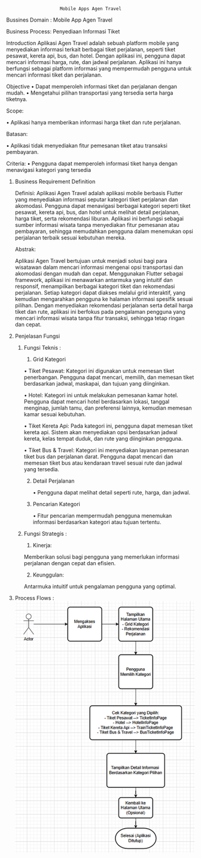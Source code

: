                         Mobile Apps Agen Travel

Bussines Domain : 
Mobile App Agen Travel

Business Process: Penyediaan Informasi Tiket



Introduction
Aplikasi Agen Travel adalah sebuah platform mobile yang menyediakan informasi terkait berbagai tiket perjalanan, seperti tiket pesawat, kereta api, bus, dan hotel. Dengan aplikasi ini, pengguna dapat mencari informasi harga, rute, dan jadwal perjalanan. Aplikasi ini hanya berfungsi sebagai platform informasi yang mempermudah pengguna untuk mencari informasi tiket dan perjalanan.

Objective
•	Dapat memperoleh informasi tiket dan perjalanan dengan mudah.
•	Mengetahui pilihan transportasi yang tersedia serta harga tiketnya.

Scope:

•	Aplikasi hanya memberikan informasi harga tiket dan rute perjalanan.

Batasan:

•	Aplikasi tidak menyediakan fitur pemesanan tiket atau transaksi pembayaran.

Criteria:
•	Pengguna dapat memperoleh informasi tiket hanya dengan menavigasi kategori yang tersedia

1.	Business Requirement Definition

    Definisi:
    Aplikasi Agen Travel adalah aplikasi mobile berbasis Flutter yang menyediakan informasi seputar kategori tiket perjalanan dan akomodasi. Pengguna dapat menavigasi berbagai kategori seperti tiket pesawat, kereta api, bus, dan hotel untuk melihat detail perjalanan, harga tiket, serta rekomendasi liburan. Aplikasi ini berfungsi sebagai sumber informasi wisata tanpa menyediakan fitur pemesanan atau pembayaran, sehingga memudahkan pengguna dalam menemukan opsi perjalanan terbaik sesuai kebutuhan mereka.

    Abstrak:

    Aplikasi Agen Travel bertujuan untuk menjadi solusi bagi para wisatawan dalam mencari informasi mengenai opsi transportasi dan akomodasi dengan mudah dan cepat. Menggunakan Flutter sebagai framework, aplikasi ini menawarkan antarmuka yang intuitif dan responsif, menampilkan berbagai kategori tiket dan rekomendasi perjalanan. Setiap kategori dapat diakses melalui grid interaktif, yang kemudian mengarahkan pengguna ke halaman informasi spesifik sesuai pilihan. Dengan menyediakan rekomendasi perjalanan serta detail harga tiket dan rute, aplikasi ini berfokus pada pengalaman pengguna yang mencari informasi wisata tanpa fitur transaksi, sehingga tetap ringan dan cepat.

2.	Penjelasan Fungsi
    1. Fungsi Teknis :
        1.	Grid Kategori

        •	Tiket Pesawat: Kategori ini digunakan untuk memesan tiket penerbangan. Pengguna dapat mencari, memilih, dan memesan tiket berdasarkan jadwal, maskapai, dan tujuan yang diinginkan.

        •	Hotel: Kategori ini untuk melakukan pemesanan kamar hotel. Pengguna dapat mencari hotel berdasarkan lokasi, tanggal menginap, jumlah tamu, dan preferensi lainnya, kemudian memesan kamar sesuai kebutuhan.

        •	Tiket Kereta Api: Pada kategori ini, pengguna dapat memesan tiket kereta api. Sistem akan menyediakan opsi berdasarkan jadwal kereta, kelas tempat duduk, dan rute yang diinginkan pengguna.

        •	Tiket Bus & Travel: Kategori ini menyediakan layanan pemesanan tiket bus dan perjalanan darat. Pengguna dapat mencari dan memesan tiket bus atau kendaraan travel sesuai rute dan jadwal yang tersedia.

        2.	Detail Perjalanan

            •	Pengguna dapat melihat detail seperti rute, harga, dan jadwal.

        3.	Pencarian Kategori

            •	Fitur pencarian mempermudah pengguna menemukan informasi berdasarkan kategori atau tujuan tertentu.

    2. Fungsi Strategis :
        1.	Kinerja:

        Memberikan solusi bagi pengguna yang memerlukan informasi perjalanan dengan cepat dan efisien.

        2.	Keunggulan:

        Antarmuka intuitif untuk pengalaman pengguna yang optimal.

3. Process Flows :
![Process Flow Mobile App Travel Agen](assets/images/image.png)

